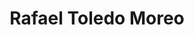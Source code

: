 ---
# Display name
title: Rafael Toledo Moreo
stud: Ph.D.
# Is this the primary user of the site?
superuser: false

weight: 6

# Role/position
role: Full Professor <br> (Vice Rector for Internationalization and European University)

# Organizations/Affiliations
#organizations:
#  - name: Stanford University
#url: 'https://www.linkedin.com/in/luisbe/'

externalLink: "https://personas.upct.es/perfil/rafael.toledo"
openExternalLinkInNewTab: false

# Social/Academic Networking
# For available icons, see: https://wowchemy.com/docs/getting-started/page-builder/#icons
#   For an email link, use "fas" icon pack, "envelope" icon, and a link in the
#   form "mailto:your-email@example.com" or "#contact" for contact widget.
social:
  - icon: envelope
    icon_pack: fas
    name: 'Email'
    link: 'mailto:rafael.toledo@upct.es'
  - icon: phone
    icon_pack: fa
    name: 'Phone'
    link: 'tel:+34968325948'
  #- icon: twitter
  #  icon_pack: fab
  #  link: https://twitter.com/GeorgeCushen
  #- icon: google-scholar
  #  icon_pack: ai
  #  link: https://scholar.google.co.uk/citations?user=sIwtMXoAAAAJ
  #- icon: github
  #  icon_pack: fab
  #  link: https://github.com/gcushen
# Link to a PDF of your resume/CV from the About widget.
# To enable, copy your resume/CV to `static/files/cv.pdf` and uncomment the lines below.
# - icon: cv
#   icon_pack: ai
#   link: files/cv.pdf

# Enter email to display Gravatar (if Gravatar enabled in Config)
email: ''

# Highlight the author in author lists? (true/false)
highlight_name: false

# Organizational groups that you belong to (for People widget)
#   Set this to `[]` or comment out if you are not using People widget.
user_groups:
  - Research Team
---